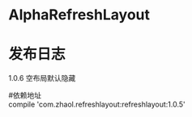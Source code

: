 # AlphaRefreshLayout
# 发布日志
  1.0.6 空布局默认隐藏  
  
  
#依赖地址   
  compile 'com.zhaol.refreshlayout:refreshlayout:1.0.5'